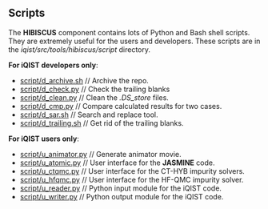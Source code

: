 ## Scripts

The **HIBISCUS** component contains lots of Python and Bash shell scripts. They are extremely useful for the users and developers. These scripts are in the *iqist/src/tools/hibiscus/script* directory.

**For iQIST developers only**:

* [script/d_archive.sh](archive.md) // Archive the repo.
* [script/d_check.py](check.md) // Check the trailing blanks
* [script/d_clean.py](clean.md) // Clean the *.DS_store* files.
* [script/d_cmp.py](cmp.md) // Compare calculated results for two cases.
* [script/d_sar.sh](sar.md) // Search and replace tool.
* [script/d_trailing.sh](trailing.md) // Get rid of the trailing blanks.

**For iQIST users only**:

* [script/u_animator.py](animator.md) // Generate animator movie.
* [script/u_atomic.py](atomic.md) // User interface for the **JASMINE** code.
* [script/u_ctqmc.py](ctqmc.md) // User interface for the CT-HYB impurity solvers.
* [script/u_hfqmc.py](hfqmc.md) // User interface for the HF-QMC impurity solver.
* [script/u_reader.py](reader.md) // Python input module for the iQIST code.
* [script/u_writer.py](writer.md) // Python output module for the iQIST code.
